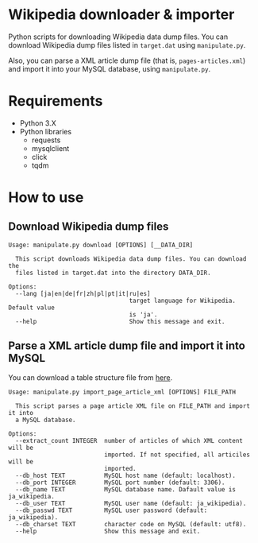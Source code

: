 # Wikipedia downloader & importer
Python scripts for downloading Wikipedia data dump files. You can download Wikipedia dump files listed in ```target.dat``` using ```manipulate.py```.

Also, you can parse a XML article dump file (that is, ```pages-articles.xml```) and import it into your MySQL database, using ```manipulate.py```.

# Requirements
* Python 3.X
* Python libraries
    * requests
    * mysqlclient
    * click
    * tqdm

# How to use
## Download Wikipedia dump files
```
Usage: manipulate.py download [OPTIONS] [__DATA_DIR]

  This script downloads Wikipedia data dump files. You can download the
  files listed in target.dat into the directory DATA_DIR.

Options:
  --lang [ja|en|de|fr|zh|pl|pt|it|ru|es]
                                  target language for Wikipedia. Default value
                                  is 'ja'.
  --help                          Show this message and exit.
  ```

## Parse a XML article dump file and import it into MySQL
You can download a table structure file from [here](https://github.com/wikimedia/mediawiki/blob/master/maintenance/tables.sql).

```
Usage: manipulate.py import_page_article_xml [OPTIONS] FILE_PATH

  This script parses a page article XML file on FILE_PATH and import it into
  a MySQL database.

Options:
  --extract_count INTEGER  number of articles of which XML content will be
                           imported. If not specified, all articiles will be
                           imported.
  --db_host TEXT           MySQL host name (default: localhost).
  --db_port INTEGER        MySQL port number (default: 3306).
  --db_name TEXT           MySQL database name. Dafault value is ja_wikipedia.
  --db_user TEXT           MySQL user name (default: ja_wikipedia).
  --db_passwd TEXT         MySQL user password (default: ja_wikipedia).
  --db_charset TEXT        character code on MySQL (default: utf8).
  --help                   Show this message and exit.
```
